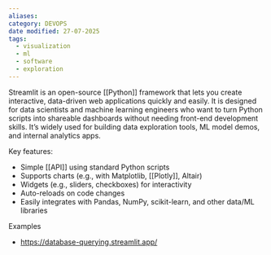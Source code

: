 ```yaml
---
aliases: 
category: DEVOPS
date modified: 27-07-2025
tags:
  - visualization
  - ml
  - software
  - exploration
---
```

Streamlit is an open-source [[Python]] framework that lets you create interactive, data-driven web applications quickly and easily. It is designed for data scientists and machine learning engineers who want to turn Python scripts into shareable dashboards without needing front-end development skills. It’s widely used for building data exploration tools, ML model demos, and internal analytics apps.

Key features:

- Simple [[API]] using standard Python scripts
- Supports charts (e.g., with Matplotlib, [[Plotly]], Altair)
- Widgets (e.g., sliders, checkboxes) for interactivity
- Auto-reloads on code changes
- Easily integrates with Pandas, NumPy, scikit-learn, and other data/ML libraries

Examples
- https://database-querying.streamlit.app/

